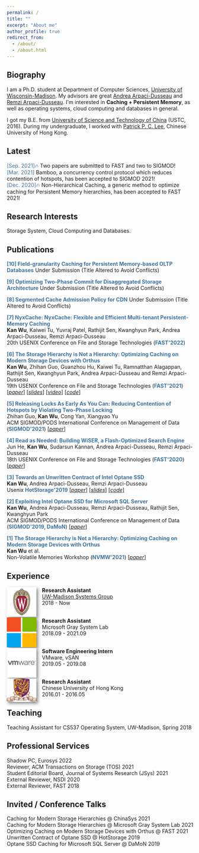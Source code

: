```yaml
---
permalink: /
title: ""
excerpt: "About me"
author_profile: true
redirect_from: 
  - /about/
  - /about.html
---
```


## Biography

I am a Ph.D. student at Department of Computer Sciences, [University of Wisconsin-Madison](http://cs.wisc.edu/). My advisors are great [Andrea Arpaci-Dusseau](http://pages.cs.wisc.edu/~dusseau/) and [Remzi Arpaci-Dusseau](http://pages.cs.wisc.edu/~remzi/). 
I'm interested in **Caching + Persistent Memory**, as well as operating systems, cloud computing and databases in general.

I got my B.E. from [University of Science and Technology of China](http://en.ustc.edu.cn) (USTC, 2016). During my undergraduate, I worked with [Patrick P. C. Lee](http://www.cse.cuhk.edu.hk/~pclee/www/index.html), Chinese University of Hong Kong.


## Latest
<span style="color:rgb(64, 115, 158)">[Sep. 2021]&#128293;</span> Two papers are submitted to FAST and two to SIGMOD!
<br><span style="color:rgb(64, 115, 158)">[Mar. 2021]</span> Bamboo, a concurrency control protocol which reduces contention of hotspots, has been accepted to SIGMOD 2021! 
<br><span style="color:rgb(64, 115, 158)">[Dec. 2020]&#128293;</span> Non-Hierarchical Caching, a generic method to optimize caching for Persistent Memory hierarchies, has been accepted to FAST 2021!

## Research Interests
Storage System, Cloud Computing and Databases.

## Publications 
<b style="color:rgb(64, 115, 158)"> [10] Field-granularity Caching for Persistent Memory-based OLTP Databases</b> 
Under Submission (Title Altered to Avoid Conflicts)

<b style="color:rgb(64, 115, 158)"> [9] Optimizing Two-Phase Commit for Disaggregated Storage Architecture</b> 
Under Submission (Title Altered to Avoid Conflicts)

<b style="color:rgb(64, 115, 158)"> [8] Segmented Cache Admission Policy for CDN</b> 
Under Submission (Title Altered to Avoid Conflicts)


<b style="color:rgb(64, 115, 158)"> [7] NyxCache: NyxCache: Flexible and Efficient Multi-tenant Persistent-Memory Caching  </b> 
<br> **Kan Wu**, Kaiwei Tu, Yuvraj Patel, Rathijit Sen, Kwanghyun Park, Andrea Arpaci-Dusseau, Remzi Arpaci-Dusseau 
<br>20th USENIX Conference on File and Storage Technologies (<b style="color:rgb(64, 115, 158)">FAST'2022</b>)

<b style="color:rgb(64, 115, 158)"> [6] The Storage Hierarchy is Not a Hierarchy: Optimizing Caching on Modern Storage Devices with Orthus</b>
<br>**Kan Wu**, Zhihan Guo, Guanzhou Hu, Kaiwei Tu, Ramnatthan Alagappan, Rathijit Sen, Kwanghyun Park, Andrea Arpaci-Dusseau and Remzi Arpaci-Dusseau 
<br>19th USENIX Conference on File and Storage Technologies (<b style="color:rgb(64, 115, 158)">FAST'2021</b>) <a href="https://research.cs.wisc.edu/adsl/Publications/fast21-kan.pdf">[*paper*]</a> <a href="https://research.cs.wisc.edu/adsl/Publications/fast21-kan-slides.pdf">[*slides*]</a> <a href="https://research.cs.wisc.edu/adsl/Publications/fast21-kan-video.mp4">[*video*]</a> <a href="https://github.com/josehu07/open-cas-linux-mf
">[*code*]</a>

<b style="color:rgb(64, 115, 158)"> [5] Releasing Locks As Early As You Can: Reducing Contention of Hotspots by Violating Two-Phase Locking</b> 
<br> Zhihan Guo, **Kan Wu**, Cong Yan, Xiangyao Yu 
<br>ACM SIGMOD/PODS International Conference on Management of Data (<b style="color:rgb(64, 115, 158)">SIGMOD'2021</b>) <a href="https://scarletguo.github.io/files/rdm447-guoA.pdf">[*paper*]</a>


<b style="color:rgb(64, 115, 158)"> [4] Read as Needed: Building WiSER, a Flash-Optimized Search Engine</b>
<br>Jun He, **Kan Wu**, Sudarsun Kannan, Andrea Arpaci-Dusseau, Remzi Arpaci-Dusseau
<br>18th USENIX Conference on File and Storage Technologies (<b style="color:rgb(64, 115, 158)">FAST'2020</b>) <a href="https://research.cs.wisc.edu/adsl/Publications/fast20-wiser.pdf">[*paper*]</a> 

<b style="color:rgb(64, 115, 158)"> [3] Towards an Unwritten Contract of Intel Optane SSD </b>
<br>**Kan Wu**, Andrea Arpaci-Dusseau, Remzi Arpaci-Dusseau
<br>Usenix <b style="color:rgb(64, 115, 158)">HotStorage'2019</b> <a href="https://research.cs.wisc.edu/adsl/Publications/hotstorage-contract19.pdf">[*paper*]</a> <a href="https://www.usenix.org/sites/default/files/conference/protected-files/hotstorage19_slides-wu.pdf">[*slides*]</a> <a href="https://github.com/sherlockwu/OptaneBench">[*code*]</a>

<b style="color:rgb(64, 115, 158)"> [2] Exploiting Intel Optane SSD for Microsoft SQL Server</b>
<br>**Kan Wu**, Andrea Arpaci-Dusseau, Remzi Arpaci-Dusseau, Rathijit Sen, Kwanghyun Park
<br>ACM SIGMOD/PODS International Conference on Management of Data (<b style="color:rgb(64, 115, 158)">SIGMOD'2019, DaMoN</b>) <a href="https://research.cs.wisc.edu/adsl/Publications/damon-optane19.pdf">[*paper*]</a> 

<b style="color:rgb(64, 115, 158)"> [1] The Storage Hierarchy is Not a Hierarchy: Optimizing Caching on Modern Storage Devices with Orthus</b>
<br>**Kan Wu** et al. 
<br>Non-Volatile Memories Workshop (<b style="color:rgb(64, 115, 158)">NVMW'2021</b>) <a href="https://research.cs.wisc.edu/adsl/Publications/nvmw21-kan.pdf">[*paper*]</a> 



## Experience

<img style="float: left; box-shadow: 4px 4px 8px #888; margin-right: 15px;" src="images/logo/uwm-logo.png" width="80px" >
<b>Research Assistant</b><br><a href="https://madsystems.cs.wisc.edu">UW-Madison Systems Group</a><br>2018 - Now

<br><img style="float: left; box-shadow: 4px 4px 8px #888; margin-right: 15px;" src="images/logo/ms-logo.png" width="80px" >
<b>Research Assistant</b><br>Microsoft Gray System Lab<br>2018.09 - 2021.09

<br><img style="float: left; box-shadow: 4px 4px 8px #888; margin-right: 15px;" src="images/logo/vw-logo.png" width="80px" >
<b>Software Engineering Intern</b><br>VMware, vSAN<br>2019.05 - 2019.08

<br><img style="float: left; box-shadow: 4px 4px 8px #888; margin-right: 15px;" src="images/logo/cuhk-logo.png" width="80px" >
<b>Research Assistant</b><br>Chinese University of Hong Kong<br>2016.01 - 2016.05




## Teaching
Teaching Assistant for CS537 Operating System, UW-Madison, Spring 2018


## Professional Services
Shadow PC, Eurosys 2022 <br>
Reviewer, ACM Transactions on Storage (TOS) 2021 <br>
Student Editorial Board, Journal of Systems Research (JSys) 2021 <br>
External Reviewer, NSDI 2020 <br>
External Reviewer, FAST 2018 <br>


## Invited / Conference Talks
Caching for Modern Storage Hierarchies @ ChinaSys 2021 
<br>Caching for Modern Storage Hierarchies @ Microsoft Gray System Lab 2021 
<br>Optimizing Caching on Modern Storage Devices with Orthus @ FAST 2021 
<br>Unwritten Contract of Optane SSD @ HotStorage 2019 
<br>Optane SSD Caching for Microsoft SQL Server @ DaMoN 2019